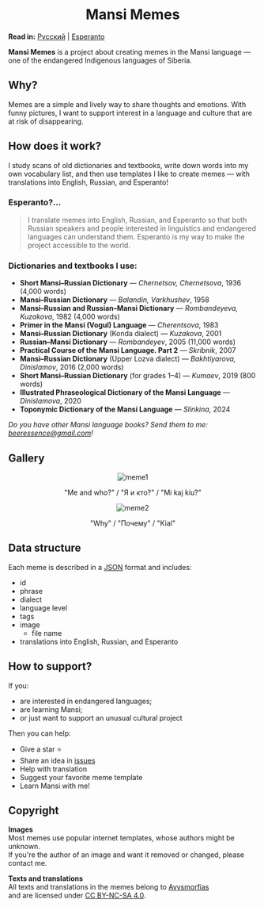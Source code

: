 
<h1 align="center">Mansi Memes</h1>

**Read in:** [Русский](https://github.com/avysmorfias/mansi-memes/blob/main/README.ru.md) | [Esperanto](https://github.com/avysmorfias/mansi-memes/blob/main/README.eo.md)

**Mansi Memes** is a project about creating memes in the Mansi language — one of the endangered Indigenous languages of Siberia.

## Why?

Memes are a simple and lively way to share thoughts and emotions. With funny pictures, I want to support interest in a language and culture that are at risk of disappearing.

## How does it work?

I study scans of old dictionaries and textbooks, write down words into my own vocabulary list, and then use templates I like to create memes — with translations into English, Russian, and Esperanto!

### Esperanto?...

> I translate memes into English, Russian, and Esperanto so that both Russian speakers and people interested in linguistics and endangered languages can understand them. Esperanto is my way to make the project accessible to the world.

### Dictionaries and textbooks I use:

- **Short Mansi–Russian Dictionary** — *Chernetsov, Chernetsova*, 1936 (4,000 words)
- **Mansi–Russian Dictionary** — *Balandin, Varkhushev*, 1958
- **Mansi–Russian and Russian–Mansi Dictionary** — *Rombandeyeva, Kuzakova*, 1982 (4,000 words)
- **Primer in the Mansi (Vogul) Language** — *Cherentsova*, 1983
- **Mansi–Russian Dictionary** (Konda dialect) — *Kuzakova*, 2001
- **Russian–Mansi Dictionary** — *Rombandeyev*, 2005 (11,000 words)
- **Practical Course of the Mansi Language. Part 2** — *Skribnik*, 2007
- **Mansi–Russian Dictionary** (Upper Lozva dialect) — *Bakhtiyarova, Dinislamov*, 2016 (2,000 words)
- **Short Mansi–Russian Dictionary** (for grades 1–4) — *Kumaev*, 2019 (800 words)
- **Illustrated Phraseological Dictionary of the Mansi Language** — *Dinislamova*, 2020
- **Toponymic Dictionary of the Mansi Language** — *Slinkina*, 2024

*Do you have other Mansi language books? Send them to me: beeressence@gmail.com!*

## Gallery

<div align="center">

![meme1](./memes/sosva/me-and-who.png)  
<p align="center">"Me and who?" / "Я и кто?" / "Mi kaj kiu?"</p>

![meme2](./memes/sosva/why.png)  
<p>"Why" / "Почему" / "Kial"</p>

</div>

## Data structure

Each meme is described in a [JSON](https://github.com/avysmorfias/mansi-memes/blob/main/memes.json) format and includes:
 - id
 - phrase
- dialect
- language level
- tags
- image
	- file name
- translations into English, Russian, and Esperanto

## How to support?

If you:
- are interested in endangered languages;
- are learning Mansi;
- or just want to support an unusual cultural project

Then you can help:
- Give a star ⭐
- Share an idea in [issues](https://github.com/avysmorfias/mansi-memes/issues)
- Help with translation
- Suggest your favorite meme template
- Learn Mansi with me!

## Copyright

**Images**  
Most memes use popular internet templates, whose authors might be unknown.  
If you're the author of an image and want it removed or changed, please contact me.

**Texts and translations**  
All texts and translations in the memes belong to [Avysmorfias](https://github.com/avysmorfias)  
and are licensed under [CC BY-NC-SA 4.0](https://creativecommons.org/licenses/by-nc-sa/4.0/).
